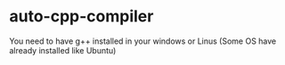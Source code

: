 # auto-cpp-compiler
You need to have g++ installed in your windows or Linus (Some OS have already installed like Ubuntu)
